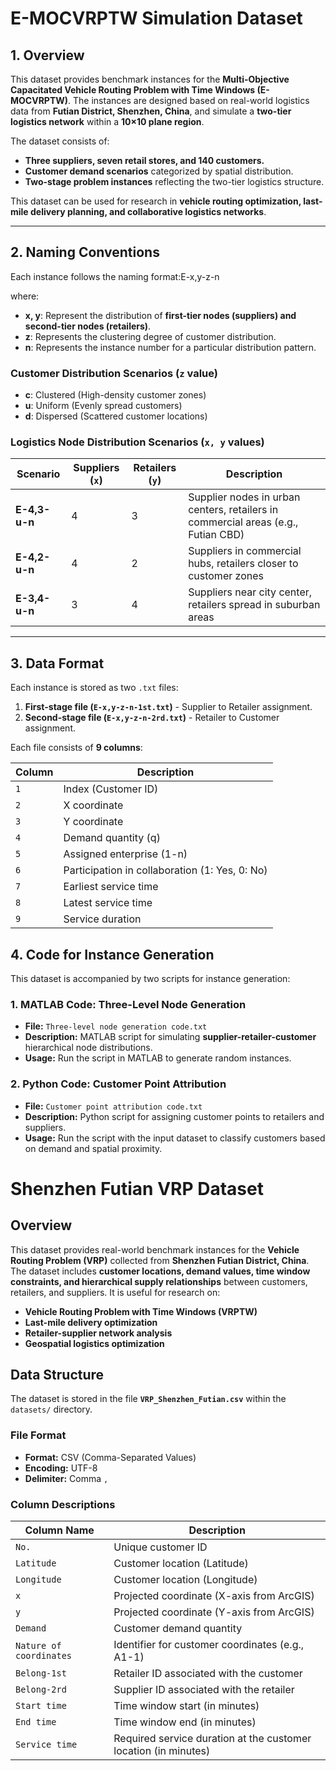 # E-MOCVRPTW Simulation Dataset

## **1. Overview**
This dataset provides benchmark instances for the **Multi-Objective Capacitated Vehicle Routing Problem with Time Windows (E-MOCVRPTW)**. The instances are designed based on real-world logistics data from **Futian District, Shenzhen, China**, and simulate a **two-tier logistics network** within a **10×10 plane region**.

The dataset consists of:
- **Three suppliers, seven retail stores, and 140 customers.**
- **Customer demand scenarios** categorized by spatial distribution.
- **Two-stage problem instances** reflecting the two-tier logistics structure.

This dataset can be used for research in **vehicle routing optimization, last-mile delivery planning, and collaborative logistics networks**.

---

## **2. Naming Conventions**
Each instance follows the naming format:E-x,y-z-n

where:
- **x, y**: Represent the distribution of **first-tier nodes (suppliers) and second-tier nodes (retailers)**.
- **z**: Represents the clustering degree of customer distribution.
- **n**: Represents the instance number for a particular distribution pattern.

### **Customer Distribution Scenarios (`z` value)**
- **c**: Clustered (High-density customer zones)
- **u**: Uniform (Evenly spread customers)
- **d**: Dispersed (Scattered customer locations)

### **Logistics Node Distribution Scenarios (`x, y` values)**
| Scenario | Suppliers (`x`) | Retailers (`y`) | Description |
|----------|--------------|----------------|-------------|
| **E-4,3-u-n** | 4 | 3 | Supplier nodes in urban centers, retailers in commercial areas (e.g., Futian CBD) |
| **E-4,2-u-n** | 4 | 2 | Suppliers in commercial hubs, retailers closer to customer zones |
| **E-3,4-u-n** | 3 | 4 | Suppliers near city center, retailers spread in suburban areas |

---

## **3. Data Format**
Each instance is stored as two `.txt` files:
1. **First-stage file (`E-x,y-z-n-1st.txt`)** - Supplier to Retailer assignment.
2. **Second-stage file (`E-x,y-z-n-2rd.txt`)** - Retailer to Customer assignment.

Each file consists of **9 columns**:

| Column | Description |
|--------|-------------|
| `1` | Index (Customer ID) |
| `2` | X coordinate |
| `3` | Y coordinate |
| `4` | Demand quantity (q) |
| `5` | Assigned enterprise (1-n) |
| `6` | Participation in collaboration (1: Yes, 0: No) |
| `7` | Earliest service time |
| `8` | Latest service time |
| `9` | Service duration |

## **4. Code for Instance Generation**
This dataset is accompanied by two scripts for instance generation:

### **1. MATLAB Code: Three-Level Node Generation**
- **File:** `Three-level node generation code.txt`
- **Description:** MATLAB script for simulating **supplier-retailer-customer** hierarchical node distributions.
- **Usage:** Run the script in MATLAB to generate random instances.

### **2. Python Code: Customer Point Attribution**
- **File:** `Customer point attribution code.txt`
- **Description:** Python script for assigning customer points to retailers and suppliers.
- **Usage:** Run the script with the input dataset to classify customers based on demand and spatial proximity.

# Shenzhen Futian VRP Dataset
## Overview
This dataset provides real-world benchmark instances for the **Vehicle Routing Problem (VRP)** collected from **Shenzhen Futian District, China**. The dataset includes **customer locations, demand values, time window constraints, and hierarchical supply relationships** between customers, retailers, and suppliers. It is useful for research on:
- **Vehicle Routing Problem with Time Windows (VRPTW)**
- **Last-mile delivery optimization**
- **Retailer-supplier network analysis**
- **Geospatial logistics optimization**

## Data Structure
The dataset is stored in the file **`VRP_Shenzhen_Futian.csv`** within the `datasets/` directory.

### **File Format**
- **Format:** CSV (Comma-Separated Values)
- **Encoding:** UTF-8
- **Delimiter:** Comma `,`

### **Column Descriptions**
| Column Name              | Description |
|--------------------------|-------------|
| `No.`                   | Unique customer ID |
| `Latitude`              | Customer location (Latitude) |
| `Longitude`             | Customer location (Longitude) |
| `x`                     | Projected coordinate (X-axis from ArcGIS) |
| `y`                     | Projected coordinate (Y-axis from ArcGIS) |
| `Demand`                | Customer demand quantity |
| `Nature of coordinates` | Identifier for customer coordinates (e.g., A1-1) |
| `Belong-1st`            | Retailer ID associated with the customer |
| `Belong-2rd`            | Supplier ID associated with the retailer |
| `Start time`            | Time window start (in minutes) |
| `End time`              | Time window end (in minutes) |
| `Service time`          | Required service duration at the customer location (in minutes) |

